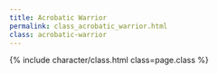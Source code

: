 ```yaml
---
title: Acrobatic Warrior
permalink: class_acrobatic_warrior.html
class: acrobatic-warrior
---
```


{% include character/class.html class=page.class %}
